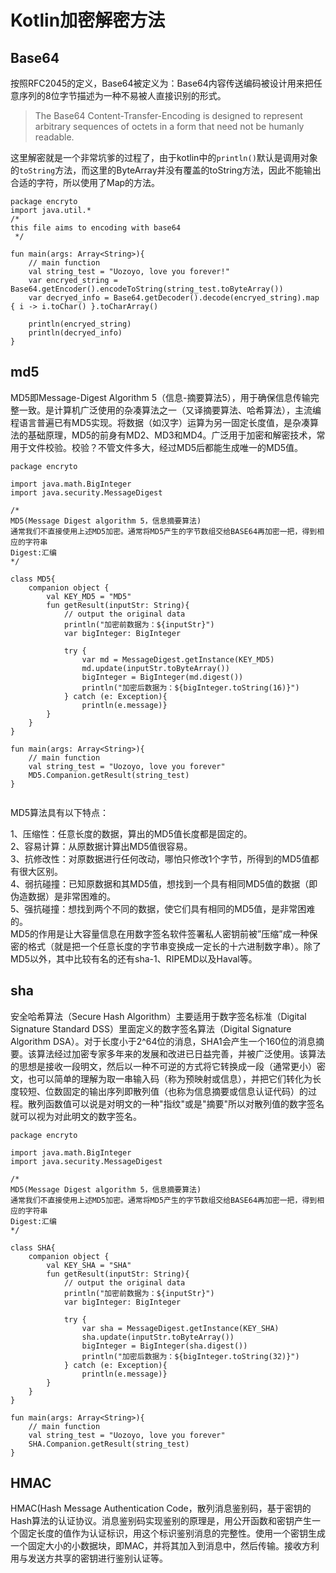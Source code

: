 # Kotlin加密解密方法

## Base64
按照RFC2045的定义，Base64被定义为：Base64内容传送编码被设计用来把任意序列的8位字节描述为一种不易被人直接识别的形式。
> The Base64 Content-Transfer-Encoding is designed to represent arbitrary sequences of octets in a form that need not be humanly readable.

这里解密就是一个非常坑爹的过程了，由于kotlin中的`println()`默认是调用对象的`toString`方法，而这里的ByteArray并没有覆盖的toString方法，因此不能输出合适的字符，所以使用了Map的方法。
```
package encryto
import java.util.*
/*
this file aims to encoding with base64
 */

fun main(args: Array<String>){
    // main function
    val string_test = "Uozoyo, love you forever!"
    var encryed_string = Base64.getEncoder().encodeToString(string_test.toByteArray())
    var decryed_info = Base64.getDecoder().decode(encryed_string).map { i -> i.toChar() }.toCharArray()

    println(encryed_string)
    println(decryed_info)
}

```

## md5
MD5即Message-Digest Algorithm 5（信息-摘要算法5），用于确保信息传输完整一致。是计算机广泛使用的杂凑算法之一（又译摘要算法、哈希算法），主流编程语言普遍已有MD5实现。将数据（如汉字）运算为另一固定长度值，是杂凑算法的基础原理，MD5的前身有MD2、MD3和MD4。广泛用于加密和解密技术，常用于文件校验。校验？不管文件多大，经过MD5后都能生成唯一的MD5值。
```
package encryto

import java.math.BigInteger
import java.security.MessageDigest

/*
MD5(Message Digest algorithm 5，信息摘要算法)
通常我们不直接使用上述MD5加密。通常将MD5产生的字节数组交给BASE64再加密一把，得到相应的字符串
Digest:汇编
*/

class MD5{
    companion object {
        val KEY_MD5 = "MD5"
        fun getResult(inputStr: String){
            // output the original data
            println("加密前数据为：${inputStr}")
            var bigInteger: BigInteger

            try {
                var md = MessageDigest.getInstance(KEY_MD5)
                md.update(inputStr.toByteArray())
                bigInteger = BigInteger(md.digest())
                println("加密后数据为：${bigInteger.toString(16)}")
            } catch (e: Exception){
                println(e.message)}
        }
    }
}

fun main(args: Array<String>){
    // main function
    val string_test = "Uozoyo, love you forever"
    MD5.Companion.getResult(string_test)
}


```
MD5算法具有以下特点：

1、压缩性：任意长度的数据，算出的MD5值长度都是固定的。  
2、容易计算：从原数据计算出MD5值很容易。  
3、抗修改性：对原数据进行任何改动，哪怕只修改1个字节，所得到的MD5值都有很大区别。  
4、弱抗碰撞：已知原数据和其MD5值，想找到一个具有相同MD5值的数据（即伪造数据）是非常困难的。  
5、强抗碰撞：想找到两个不同的数据，使它们具有相同的MD5值，是非常困难的。  
MD5的作用是让大容量信息在用数字签名软件签署私人密钥前被”压缩”成一种保密的格式（就是把一个任意长度的字节串变换成一定长的十六进制数字串）。除了MD5以外，其中比较有名的还有sha-1、RIPEMD以及Haval等。  

## sha
安全哈希算法（Secure Hash Algorithm）主要适用于数字签名标准（Digital Signature Standard DSS）里面定义的数字签名算法（Digital Signature Algorithm DSA）。对于长度小于2^64位的消息，SHA1会产生一个160位的消息摘要。该算法经过加密专家多年来的发展和改进已日益完善，并被广泛使用。该算法的思想是接收一段明文，然后以一种不可逆的方式将它转换成一段（通常更小）密文，也可以简单的理解为取一串输入码（称为预映射或信息），并把它们转化为长度较短、位数固定的输出序列即散列值（也称为信息摘要或信息认证代码）的过程。散列函数值可以说是对明文的一种"指纹"或是"摘要"所以对散列值的数字签名就可以视为对此明文的数字签名。
```
package encryto

import java.math.BigInteger
import java.security.MessageDigest

/*
MD5(Message Digest algorithm 5，信息摘要算法)
通常我们不直接使用上述MD5加密。通常将MD5产生的字节数组交给BASE64再加密一把，得到相应的字符串
Digest:汇编
*/

class SHA{
    companion object {
        val KEY_SHA = "SHA"
        fun getResult(inputStr: String){
            // output the original data
            println("加密前数据为：${inputStr}")
            var bigInteger: BigInteger

            try {
                var sha = MessageDigest.getInstance(KEY_SHA)
                sha.update(inputStr.toByteArray())
                bigInteger = BigInteger(sha.digest())
                println("加密后数据为：${bigInteger.toString(32)}")
            } catch (e: Exception){
                println(e.message)}
        }
    }
}

fun main(args: Array<String>){
    // main function
    val string_test = "Uozoyo, love you forever"
    SHA.Companion.getResult(string_test)
}
```
## HMAC
HMAC(Hash Message Authentication Code，散列消息鉴别码，基于密钥的Hash算法的认证协议。消息鉴别码实现鉴别的原理是，用公开函数和密钥产生一个固定长度的值作为认证标识，用这个标识鉴别消息的完整性。使用一个密钥生成一个固定大小的小数据块，即MAC，并将其加入到消息中，然后传输。接收方利用与发送方共享的密钥进行鉴别认证等。
